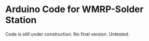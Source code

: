 # Arduino Code for WMRP-Solder Station
Code is still under construction. No final version. Untested.
